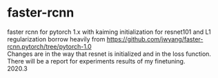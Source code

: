 # faster-rcnn
faster rcnn for pytorch 1.x with kaiming initialization for resnet101 and L1 regularization borrow heavily from https://github.com/jwyang/faster-rcnn.pytorch/tree/pytorch-1.0  
Changes are in the way that resnet is initialized and in the loss function.  
There will be a report for experiments results of my finetuning.  
2020.3
